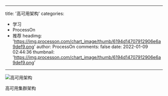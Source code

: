 
---
title: '高可用架构'
categories: 
 - 学习
 - ProcessOn
 - 推荐
headimg: 'https://img.processon.com/chart_image/thumb/6194d14707912906e6a9def9.png'
author: ProcessOn
comments: false
date: 2022-01-09 02:44:36
thumbnail: 'https://img.processon.com/chart_image/thumb/6194d14707912906e6a9def9.png'
---

<div>   
<img class="thumb" alt="高可用架构" src="https://img.processon.com/chart_image/thumb/6194d14707912906e6a9def9.png" referrerpolicy="no-referrer">
<p>高可用集群架构</p>  
</div>
            